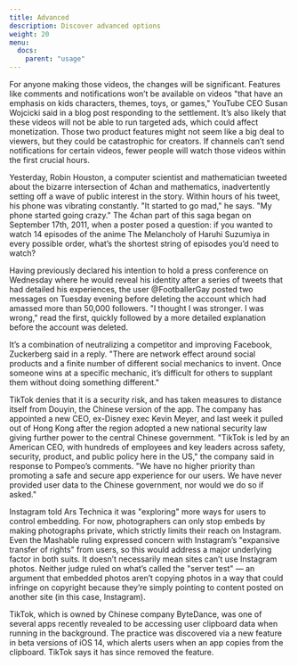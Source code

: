 ```yaml
---
title: Advanced
description: Discover advanced options
weight: 20
menu:
  docs:
    parent: "usage"
---
```


For anyone making those videos, the changes will be significant. Features like comments and notifications won’t be available on videos "that have an emphasis on kids characters, themes, toys, or games," YouTube CEO Susan Wojcicki said in a blog post responding to the settlement. It’s also likely that these videos will not be able to run targeted ads, which could affect monetization. Those two product features might not seem like a big deal to viewers, but they could be catastrophic for creators. If channels can’t send notifications for certain videos, fewer people will watch those videos within the first crucial hours.

Yesterday, Robin Houston, a computer scientist and mathematician tweeted about the bizarre intersection of 4chan and mathematics, inadvertently setting off a wave of public interest in the story. Within hours of his tweet, his phone was vibrating constantly. "It started to go mad," he says. "My phone started going crazy." The 4chan part of this saga began on September 17th, 2011, when a poster posed a question: if you wanted to watch 14 episodes of the anime The Melancholy of Haruhi Suzumiya in every possible order, what’s the shortest string of episodes you’d need to watch?

Having previously declared his intention to hold a press conference on Wednesday where he would reveal his identity after a series of tweets that had detailed his experiences, the user @FootballerGay posted two messages on Tuesday evening before deleting the account which had amassed more than 50,000 followers. "I thought I was stronger. I was wrong," read the first, quickly followed by a more detailed explanation before the account was deleted.

It’s a combination of neutralizing a competitor and improving Facebook, Zuckerberg said in a reply. "There are network effect around social products and a finite number of different social mechanics to invent. Once someone wins at a specific mechanic, it’s difficult for others to supplant them without doing something different."

TikTok denies that it is a security risk, and has taken measures to distance itself from Douyin, the Chinese version of the app. The company has appointed a new CEO, ex-Disney exec Kevin Meyer, and last week it pulled out of Hong Kong after the region adopted a new national security law giving further power to the central Chinese government. "TikTok is led by an American CEO, with hundreds of employees and key leaders across safety, security, product, and public policy here in the US," the company said in response to Pompeo’s comments. "We have no higher priority than promoting a safe and secure app experience for our users. We have never provided user data to the Chinese government, nor would we do so if asked."

Instagram told Ars Technica it was "exploring" more ways for users to control embedding. For now, photographers can only stop embeds by making photographs private, which strictly limits their reach on Instagram. Even the Mashable ruling expressed concern with Instagram’s "expansive transfer of rights" from users, so this would address a major underlying factor in both suits. It doesn’t necessarily mean sites can’t use Instagram photos. Neither judge ruled on what’s called the "server test" — an argument that embedded photos aren’t copying photos in a way that could infringe on copyright because they’re simply pointing to content posted on another site (in this case, Instagram).

TikTok, which is owned by Chinese company ByteDance, was one of several apps recently revealed to be accessing user clipboard data when running in the background. The practice was discovered via a new feature in beta versions of iOS 14, which alerts users when an app copies from the clipboard. TikTok says it has since removed the feature.
